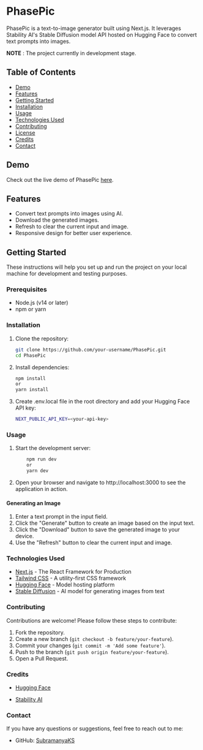 # PhasePic

PhasePic is a text-to-image generator built using Next.js. It leverages Stability AI's Stable Diffusion model API hosted on Hugging Face to convert text prompts into images.

**NOTE** : The project currently in development stage.

## Table of Contents

- [Demo](#demo)
- [Features](#features)
- [Getting Started](#getting-started)
- [Installation](#installation)
- [Usage](#usage)
- [Technologies Used](#technologies-used)
- [Contributing](#contributing)
- [License](#license)
- [Credits](#credits)
- [Contact](#contact)

## Demo

Check out the live demo of PhasePic [here](#).

## Features

- Convert text prompts into images using AI.
- Download the generated images.
- Refresh to clear the current input and image.
- Responsive design for better user experience.

## Getting Started

These instructions will help you set up and run the project on your local machine for development and testing purposes.

### Prerequisites

- Node.js (v14 or later)
- npm or yarn

### Installation

1. Clone the repository:
   ```bash
   git clone https://github.com/your-username/PhasePic.git
   cd PhasePic
   ```

2. Install dependencies:
    ```bash
    npm install
    or
    yarn install
    ```

3. Create .env.local file in the root directory and add your Hugging Face API key:
    ```bash
    NEXT_PUBLIC_API_KEY=<your-api-key>

    ```

### Usage

1. Start the development server:

    ```bash
        npm run dev
        or
        yarn dev
    ```

2. Open your browser and navigate to http://localhost:3000 to see the application in action.

#### Generating an Image

1. Enter a text prompt in the input field.
2. Click the "Generate" button to create an image based on the input text.
3. Click the "Download" button to save the generated image to your device.
4. Use the "Refresh" button to clear the current input and image.

### Technologies Used

- [Next.js](https://nextjs.org/) - The React Framework for Production
- [Tailwind CSS](https://tailwindcss.com/) - A utility-first CSS framework
- [Hugging Face](https://huggingface.co/) - Model hosting platform
- [Stable Diffusion](https://www.stability.ai/) - AI model for generating images from text

### Contributing

Contributions are welcome! Please follow these steps to contribute:

1. Fork the repository.
2. Create a new branch (`git checkout -b feature/your-feature`).
3. Commit your changes (`git commit -m 'Add some feature'`).
4. Push to the branch (`git push origin feature/your-feature`).
5. Open a Pull Request.

<!-- ### License

This project is licensed under the MIT License. See the [LICENSE](LICENSE) file for details. -->

### Credits

* [Hugging Face](https://huggingface.co/)

* [Stability AI](https://huggingface.co/stabilityai/)

### Contact

If you have any questions or suggestions, feel free to reach out to me:

- GitHub: [SubramanyaKS](https://github.com/SubramanyaKS)